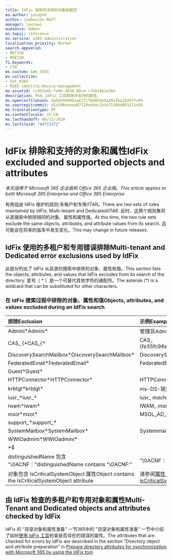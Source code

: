 ```yaml
---
title: IdFix 排除和支持的对象和属性
ms.author: josephd
author: JoeDavies-MSFT
manager: laurawi
audience: Admin
ms.topic: reference
ms.service: o365-administration
localization_priority: Normal
search.appverid:
- MET150
- MOE150
f1.keywords:
- CSH
ms.custom: Adm_O365
ms.collection:
- Ent_O365
- M365-identity-device-management
ms.assetid: cc453ae5-fa9b-4836-b0ce-c7e824b1e36d
description: 列出 IdFix 工具排除并支持的属性。
ms.openlocfilehash: da9a59d60b1ae2f1f68803e5a10afba16207fc69
ms.sourcegitcommit: d2a3d6eeeaa07510ee94c2bc675284d893221a95
ms.translationtype: MT
ms.contentlocale: zh-CN
ms.lasthandoff: 06/12/2020
ms.locfileid: "44711572"
---
```

# <a name="idfix-excluded-and-supported-objects-and-attributes"></a><span data-ttu-id="4bd05-103">IdFix 排除和支持的对象和属性</span><span class="sxs-lookup"><span data-stu-id="4bd05-103">IdFix excluded and supported objects and attributes</span></span>

<span data-ttu-id="4bd05-104">*本文适用于 Microsoft 365 企业版和 Office 365 企业版。*</span><span class="sxs-lookup"><span data-stu-id="4bd05-104">*This article applies to both Microsoft 365 Enterprise and Office 365 Enterprise.*</span></span>

<span data-ttu-id="4bd05-105">有两组由 IdFix 维护的规则;多租户和专用/ITAR。</span><span class="sxs-lookup"><span data-stu-id="4bd05-105">There are two sets of rules maintained by IdFix; Multi-tenant and Dedicated/ITAR.</span></span> <span data-ttu-id="4bd05-106">此时，这两个规则集将从其搜索中排除相同的对象、属性和属性值。</span><span class="sxs-lookup"><span data-stu-id="4bd05-106">At this time, the two rule sets exclude the same objects, attributes, and attribute values from its search.</span></span> <span data-ttu-id="4bd05-107">这可能会在将来的版本中发生变化。</span><span class="sxs-lookup"><span data-stu-id="4bd05-107">This may change in future releases.</span></span>
  
## <a name="multi-tenant-and-dedicated-error-exclusions-used-by-idfix"></a><span data-ttu-id="4bd05-108">IdFix 使用的多租户和专用错误排除</span><span class="sxs-lookup"><span data-stu-id="4bd05-108">Multi-tenant and Dedicated error exclusions used by IdFix</span></span>
<span data-ttu-id="4bd05-109">此部分列出了 IdFix 从目录的搜索中排除的对象、属性和值。</span><span class="sxs-lookup"><span data-stu-id="4bd05-109">This section lists the objects, attributes, and values that IdFix excludes from its search of the directory.</span></span> <span data-ttu-id="4bd05-110">星号（ \* ）是一个可替代其他字符的通配符。</span><span class="sxs-lookup"><span data-stu-id="4bd05-110">The asterisk (\*) is a wildcard that can be substituted for other characters.</span></span>
  
### <a name="objects-attributes-and-values-excluded-during-an-idfix-search"></a><span data-ttu-id="4bd05-111">在 IdFix 搜索过程中排除的对象、属性和值</span><span class="sxs-lookup"><span data-stu-id="4bd05-111">Objects, attributes, and values excluded during an IdFix search</span></span>

|<span data-ttu-id="4bd05-112">**排除**</span><span class="sxs-lookup"><span data-stu-id="4bd05-112">**Exclusion**</span></span>|<span data-ttu-id="4bd05-113">**示例**</span><span class="sxs-lookup"><span data-stu-id="4bd05-113">**Example**</span></span>|
|:-----|:-----|
|<span data-ttu-id="4bd05-114">Admini\*</span><span class="sxs-lookup"><span data-stu-id="4bd05-114">Admini\*</span></span> |<span data-ttu-id="4bd05-115">管理员</span><span class="sxs-lookup"><span data-stu-id="4bd05-115">Administrator</span></span> |
|<span data-ttu-id="4bd05-116">CAS_ {\*</span><span class="sxs-lookup"><span data-stu-id="4bd05-116">CAS_{\*</span></span>  |<span data-ttu-id="4bd05-117">CAS_ {fe35fc98e69e4d08}</span><span class="sxs-lookup"><span data-stu-id="4bd05-117">CAS_{fe35fc98e69e4d08}</span></span> |
|<span data-ttu-id="4bd05-118">DiscoverySearchMailbox\*</span><span class="sxs-lookup"><span data-stu-id="4bd05-118">DiscoverySearchMailbox\*</span></span>  |<span data-ttu-id="4bd05-119">DiscoverySearchMailbox</span><span class="sxs-lookup"><span data-stu-id="4bd05-119">DiscoverySearchMailbox</span></span>  |
|<span data-ttu-id="4bd05-120">FederatedEmail\*</span><span class="sxs-lookup"><span data-stu-id="4bd05-120">FederatedEmail\*</span></span> |<span data-ttu-id="4bd05-121">FederatedEmail.</span><span class="sxs-lookup"><span data-stu-id="4bd05-121">FederatedEmail.</span></span> <span data-ttu-id="4bd05-122">*GUID*</span><span class="sxs-lookup"><span data-stu-id="4bd05-122">*GUID*</span></span> |
|<span data-ttu-id="4bd05-123">Guest\*</span><span class="sxs-lookup"><span data-stu-id="4bd05-123">Guest\*</span></span> ||
|<span data-ttu-id="4bd05-124">HTTPConnector\*</span><span class="sxs-lookup"><span data-stu-id="4bd05-124">HTTPConnector\*</span></span>  |<span data-ttu-id="4bd05-125">HTTPConnector</span><span class="sxs-lookup"><span data-stu-id="4bd05-125">HTTPConnector</span></span> |
|<span data-ttu-id="4bd05-126">krbtgt\*</span><span class="sxs-lookup"><span data-stu-id="4bd05-126">krbtgt\*</span></span> |<span data-ttu-id="4bd05-127">ms-DS-链接</span><span class="sxs-lookup"><span data-stu-id="4bd05-127">ms-DS-KrbTgt-Link</span></span> |
|<span data-ttu-id="4bd05-128">iusr_\*</span><span class="sxs-lookup"><span data-stu-id="4bd05-128">iusr_\*</span></span> |<span data-ttu-id="4bd05-129">iusr_ *machinename*</span><span class="sxs-lookup"><span data-stu-id="4bd05-129">iusr_ *machinename*</span></span> |
|<span data-ttu-id="4bd05-130">iwam\*</span><span class="sxs-lookup"><span data-stu-id="4bd05-130">iwam\*</span></span>  |<span data-ttu-id="4bd05-131">IWAM_ *machinename*</span><span class="sxs-lookup"><span data-stu-id="4bd05-131">IWAM_ *machinename*</span></span> |
|<span data-ttu-id="4bd05-132">msol\*</span><span class="sxs-lookup"><span data-stu-id="4bd05-132">msol\*</span></span> |<span data-ttu-id="4bd05-133">MSOL_AD_SYNC</span><span class="sxs-lookup"><span data-stu-id="4bd05-133">MSOL_AD_SYNC</span></span> |
|<span data-ttu-id="4bd05-134">support_\*</span><span class="sxs-lookup"><span data-stu-id="4bd05-134">support_\*</span></span> ||
|<span data-ttu-id="4bd05-135">SystemMailbox\*</span><span class="sxs-lookup"><span data-stu-id="4bd05-135">SystemMailbox\*</span></span> |<span data-ttu-id="4bd05-136">Systemmailbox { *GUID* }</span><span class="sxs-lookup"><span data-stu-id="4bd05-136">Systemmailbox{ *GUID*  }</span></span>|
|<span data-ttu-id="4bd05-137">WWIOadmini\*</span><span class="sxs-lookup"><span data-stu-id="4bd05-137">WWIOadmini\*</span></span>  ||
|\*$ ||
|<span data-ttu-id="4bd05-138">distinguishedName 包含 "\0ACNF："</span><span class="sxs-lookup"><span data-stu-id="4bd05-138">distinguishedName contains "\0ACNF:"</span></span>|<span data-ttu-id="4bd05-139">"\0ACNF： *GUID* "</span><span class="sxs-lookup"><span data-stu-id="4bd05-139">"\0ACNF: *GUID*  "</span></span> |
|<span data-ttu-id="4bd05-140">对象包含 IsCriticalSystemObject 属性</span><span class="sxs-lookup"><span data-stu-id="4bd05-140">Object contains the IsCriticalSystemObject attribute</span></span> |<span data-ttu-id="4bd05-141">请参阅[属性 isCriticalSystemObject](https://go.microsoft.com/fwlink/p/?LinkId=401169)。</span><span class="sxs-lookup"><span data-stu-id="4bd05-141">See [Attribute isCriticalSystemObject](https://go.microsoft.com/fwlink/p/?LinkId=401169).</span></span> |
   
## <a name="multi-tenant-and-dedicated-objects-and-attributes-checked-by-idfix"></a><span data-ttu-id="4bd05-142">由 IdFix 检查的多租户和专用对象和属性</span><span class="sxs-lookup"><span data-stu-id="4bd05-142">Multi-Tenant and Dedicated objects and attributes checked by IdFix</span></span>
<span data-ttu-id="4bd05-143">IdFix 的 "目录对象和属性准备" 一节365中的 "目录对象和属性准备" 一节中介绍了如何[使用 IdFix 工具](prepare-directory-attributes-for-synch-with-idfix.md)检查是否存在的错误的属性。</span><span class="sxs-lookup"><span data-stu-id="4bd05-143">The attributes that are checked for errors by IdFix are described in the section "Directory object and attribute preparation" in [Prepare directory attributes for synchronization with Microsoft 365 by using the IdFix tool](prepare-directory-attributes-for-synch-with-idfix.md).</span></span>
  

